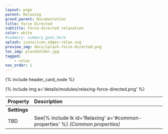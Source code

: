 ```yaml
---
layout: page
parent: Relaxing
grand_parent: Documentation
title: Force Directed
subtitle: Force-directed relaxation
color: white
#summary: summary_goes_here
splash: icons/icon_edges-relax.svg
preview_img: docs/splash-force-directed.png
toc_img: placeholder.jpg
tagged: 
    - relax
nav_order: 1
---
```


{% include header_card_node %}

{% include img a='details/modules/relaxing-force-directed.png' %} 

| Property       | Description          |
|:-------------|:------------------|
|**Settings**||
| TBD           | See{% include lk id='Relaxing' a='#common-properties' %} *(Common properties)* |
